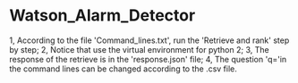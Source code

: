 # Watson_Alarm_Detector
1, According to the file 'Command_lines.txt', run the 'Retrieve and rank' step by step; 
2, Notice that use the virtual environment for python 2; 
3, The response of the retrieve is in the 'response.json' file; 
4, The question 'q='in the command lines can be changed according to the .csv file.
